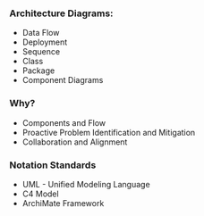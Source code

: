 ### Architecture Diagrams: 
- Data Flow 
- Deployment 
- Sequence 
- Class
- Package 
- Component Diagrams 

### Why?  
- Components and Flow 
- Proactive Problem Identification and Mitigation 
- Collaboration and Alignment

### Notation Standards

- UML - Unified Modeling Language 
- C4 Model 
- ArchiMate Framework 